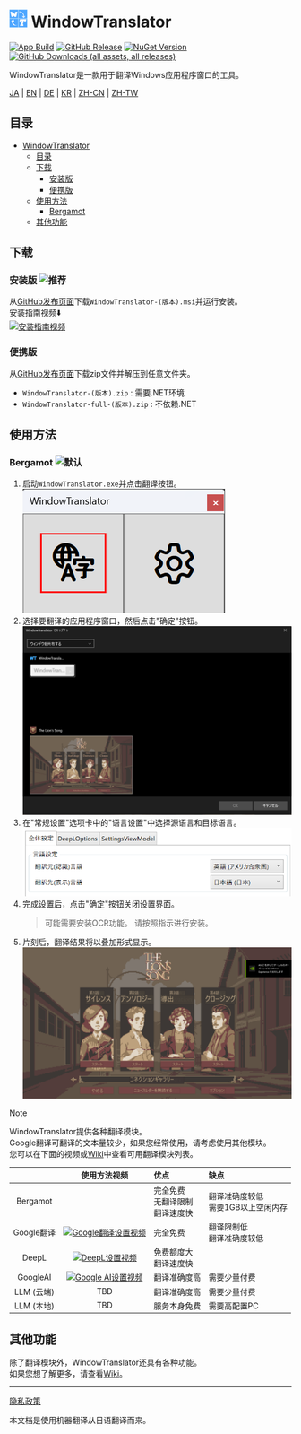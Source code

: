 # <img src="images/wt.png" width="32" > WindowTranslator

[![App Build](https://github.com/Freeesia/WindowTranslator/actions/workflows/dotnet-desktop.yml/badge.svg)](https://github.com/Freeesia/WindowTranslator/actions/workflows/dotnet-desktop.yml)
[![GitHub Release](https://img.shields.io/github/v/release/Freeesia/WindowTranslator)](https://github.com/Freeesia/WindowTranslator/releases/latest)
[![NuGet Version](https://img.shields.io/nuget/v/WindowTranslator.Abstractions)](https://www.nuget.org/packages/WindowTranslator.Abstractions)
[![GitHub Downloads (all assets, all releases)](https://img.shields.io/github/downloads/Freeesia/WindowTranslator/total)](https://github.com/Freeesia/WindowTranslator/releases/latest)

WindowTranslator是一款用于翻译Windows应用程序窗口的工具。

[JA](README.md) | [EN](./README.en.md) | [DE](./README.de.md) | [KR](./README.kr.md) | [ZH-CN](./README.zh-cn.md) | [ZH-TW](./README.zh-tw.md)

## 目录
- [ WindowTranslator](#-windowtranslator)
  - [目录](#目录)
  - [下载](#下载)
    - [安装版 ](#安装版-)
    - [便携版](#便携版)
  - [使用方法](#使用方法)
    - [Bergamot ](#bergamot-)
  - [其他功能](#其他功能)

## 下载
### 安装版 ![推荐](https://img.shields.io/badge/推荐-brightgreen)

从[GitHub发布页面](https://github.com/Freeesia/WindowTranslator/releases/latest)下载`WindowTranslator-(版本).msi`并运行安装。  
安装指南视频⬇️  
[![安装指南视频](https://github.com/user-attachments/assets/b5babc02-715b-43bc-ba97-f23078ffd39b)](https://youtu.be/wvcbCLA9chQ?t=7)

### 便携版

从[GitHub发布页面](https://github.com/Freeesia/WindowTranslator/releases/latest)下载zip文件并解压到任意文件夹。  
- `WindowTranslator-(版本).zip` : 需要.NET环境  
- `WindowTranslator-full-(版本).zip` : 不依赖.NET

## 使用方法

### Bergamot ![默认](https://img.shields.io/badge/默认-brightgreen)

1. 启动`WindowTranslator.exe`并点击翻译按钮。  
   ![翻译按钮](images/translate.png)
2. 选择要翻译的应用程序窗口，然后点击"确定"按钮。  
   ![窗口选择](images/select.png)
3. 在"常规设置"选项卡中的"语言设置"中选择源语言和目标语言。  
   ![语言设置](images/language.png)
4. 完成设置后，点击"确定"按钮关闭设置界面。  
   > 可能需要安装OCR功能。
   > 请按照指示进行安装。
5. 片刻后，翻译结果将以叠加形式显示。  
   ![翻译结果](images/result.png)

> [!NOTE]
> WindowTranslator提供各种翻译模块。  
> Google翻译可翻译的文本量较少，如果您经常使用，请考虑使用其他模块。  
> 您可以在下面的视频或[Wiki](https://github.com/Freeesia/WindowTranslator/wiki#翻訳)中查看可用翻译模块列表。
> 
> |                |                                                          使用方法视频                                                           | 优点                    | 缺点                        |
> | :------------: | :-----------------------------------------------------------------------------------------------------------------------------------: | :---------------------------- | :----------------------------------- |
> |   Bergamot     | | 完全免费<br/>无翻译限制<br/>翻译速度快 | 翻译准确度较低<br/>需要1GB以上空闲内存 |
> |   Google翻译   | [![Google翻译设置视频](https://github.com/user-attachments/assets/bbf45370-0387-47e1-b690-3183f37e06d2)](https://youtu.be/83A8T890N5M)  | 完全免费 | 翻译限制低<br/>翻译准确度较低 |
> |     DeepL      |   [![DeepL设置视频](https://github.com/user-attachments/assets/4abd512f-cff9-45a8-852b-722641458f0b)](https://youtu.be/D7Yb6rIVPI0)   | 免费额度大<br/>翻译速度快 | |
> |    GoogleAI    | [![Google AI设置视频](https://github.com/user-attachments/assets/9d3a91ab-f1aa-4079-be68-622212ab1b68)](https://youtu.be/Oht0z03M91I) | 翻译准确度高 | 需要少量付费 |
> | LLM (云端) | TBD | 翻译准确度高 | 需要少量付费 |
> | LLM (本地) | TBD | 服务本身免费 | 需要高配置PC |

## 其他功能

除了翻译模块外，WindowTranslator还具有各种功能。  
如果您想了解更多，请查看[Wiki](https://github.com/Freeesia/WindowTranslator/wiki)。

---
[隐私政策](PrivacyPolicy.md)

本文档是使用机器翻译从日语翻译而来。